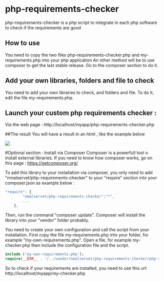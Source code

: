 # php-requirements-checker
php-requirements-checker is a php script to integrate in each php software to check if the requirements are good

## How to use
You need to copy the two files php-requirements-checker.php and my-requirements.php into your php application
An other method will be to use composer to get the last stable release. Go to the composer section to do it.


## Add your own libraries, folders and file to check
You need to add your own libraries to check, and folders and file. To do it, edit the file my-requirements.php.


## Launch your custom php requirements checker :
Via the web page : http://localhost/myapp/php-requirements-checker.php

##The result
You will have a result in an html , like the example below 

![](https://cloud.githubusercontent.com/assets/7512899/18478975/8560e356-79d3-11e6-891c-cb3da42fed14.png)


#Optional section : Install via Composer
Composer is a powerfull tool o install external libraries. If you need to know how composer works, go on this page : https://getcomposer.org/


To add this library to your installation via composer, you only need to add "nmalservet/php-requirements-checker" to your "require" section into your composer.json as example below :
```Javascript
"require": {
        "nmalservet/php-requirements-checker":"*",
        ...
    },
```

Then, run the command "composer update".
Composer will install the library into your "vendor" folder probably.

You need to create your own configuration and call the script from your installation.
 First copy the file my-requirements.php into your folder, for example "my-own-requirements.php".
Open a file, for example my-checker.php then include the configuration file and the script.
```PHP
include ('my-own-requirements.php');
require(__DIR__ . '/../vendor/nmalservet/php-requirements-checker/php-requirements-checker.php');
```

So to check if your requirements are installed, you need to use this url:
http://localhost/myapp/my-checker.php